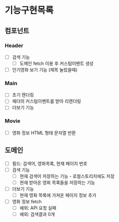 # 기능구현목록

## 컴포넌트

### Header

- [ ] 검색 기능
  - [ ] 도메인 fetch 이용 후 커스텀이벤트 생성
- [ ] 인기영화 보기 기능 (제목 눌렀을때)

### Main

- [ ] 초기 렌더링
- [ ] 헤더의 커스텀이벤트를 받아 리렌더링
- [ ] 더보기 기능

### Movie

- [ ] 영화 정보 HTML 형태 문자열 반환

## 도메인

- [ ] 필드: 검색어, 영화목록, 현재 페이지 번호
- [ ] 검색 기능
  - [ ] 현재 검색어 저장하는 기능 - 로컬스토리지에도 저장
  - [ ] 현재 받아온 영화 목록들을 저장하는 기능
- [ ] 더보기 기능
  - [ ] 현재 영화 목록에 가져온 페이지 정보 추가
- [ ] 영화 정보 fetch
  - [ ] 예외: API 요청 실패
  - [ ] 예외: 검색결과 0개
